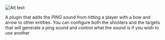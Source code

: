 ![Alt text](https://i.postimg.cc/MGm4pxV5/Arrow-Ping-Title.png "ArrowPing Logo Banner")

A plugin that adds the *PING* sound from hitting a player with a bow and arrow to other entities.
You can configure both the shooters and the targets that will generate a ping sound and control what the sound is if you wish to use another
